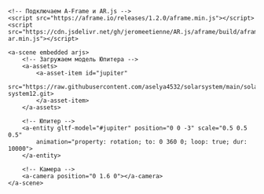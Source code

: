 <!DOCTYPE html>
<html lang="ru">
<head>
    <meta charset="UTF-8">
    <meta name="viewport" content="width=device-width, initial-scale=1.0">
    <title>Юпитер в WebAR</title>
    
    <!-- Подключаем A-Frame и AR.js -->
    <script src="https://aframe.io/releases/1.2.0/aframe.min.js"></script>
    <script src="https://cdn.jsdelivr.net/gh/jeromeetienne/AR.js/aframe/build/aframe-ar.min.js"></script>
</head>
<body style="margin: 0; overflow: hidden;">

    <a-scene embedded arjs>
        <!-- Загружаем модель Юпитера -->
        <a-assets>
            <a-asset-item id="jupiter" 
                src="https://raw.githubusercontent.com/aselya4532/solarsystem/main/solar-system12.git>
            </a-asset-item>
        </a-assets>

        <!-- Юпитер -->
        <a-entity gltf-model="#jupiter" position="0 0 -3" scale="0.5 0.5 0.5"
            animation="property: rotation; to: 0 360 0; loop: true; dur: 10000">
        </a-entity>

        <!-- Камера -->
        <a-camera position="0 1.6 0"></a-camera>
    </a-scene>

</body>
</html>
